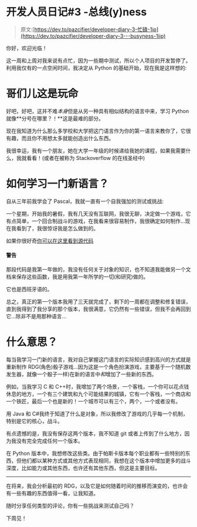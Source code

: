 # 开发人员日记#3 -总线(y)ness

> 原文:[https://dev.to/pazcifier/developer-diary-3-忙碌-1ip](https://dev.to/pazcifier/developer-diary-3---busyness-1iip)

你好，欢迎光临！

这一周和上周对我来说有点忙，因为一些期中测试，所以个人项目的开发暂停了。利用我仅有的一点空闲时间，我决定从 Python 的基础开始，现在我是这样想的:

# [](#dude-this-is-hard)哥们儿这是玩命

好吧，好吧，这并不难*本身*但是从另一种具有相似结构的语言中来，学习 Python 就像**分号在哪里？！**这是最难的部分。

现在我知道为什么那么多学校和大学把这门语言作为你的第一语言来教你了，它很有趣，而且你不用想太多就能创造出什么东西。

我很幸运，我有一个朋友，她在大学一年级的时候递给我她的课程，如果我需要什么，我就看看！(或者在被称为 Stackoverflow 的在线圣经中)

# [](#how-do-i-learn-a-new-language)如何学习一门新语言？

自从三年前我学会了 Pascal，我就一直有一个自我强加的测试或挑战:

一个星期，开始我的暑假，我有几天没有互联网，我很无聊，决定做一个游戏，它有点简单，一个回合制战斗的游戏，在我看来很容易制作，我很确定如何制作...现在我看到了，我很惊讶我是怎么做到的。

如果你很好奇[你可以在这里看到源代码](https://github.com/Pazcifier/RDG/blob/master/Pascal%20-%20Original%20version/RDG.pas)

#### [](#warning)警告

那段代码是我第一年做的，我没有任何关于对象的知识，也不知道我能做另一个文档来保存这些函数，我是用我第一年所学的一切(和研究)做的。

它也是西班牙语的。

总之，真正的第一个版本我用了三天就完成了，剩下的一周都在调整和修复错误，直到我得到了我分享的那个版本，我很满意，它仍然有一些错误，但我不会再回到它...除非不是用那种语言...

# [](#what-do-you-mean)什么意思？

每当我学习一门新的语言，我对自己掌握这门语言的实际知识感到高兴的方式就是重新制作 RDG(角色)骰子游戏...因为这是一个角色扮演游戏，主要基于一个随机数发生器，就像一个骰子一样)在新的语言中*和*增加了一些新的东西。

例如，当我学习 C 和 C++时，我增加了两个场景，一个客栈，一个你可以花点钱休息的地方，一个有三个建筑和九个可能结果的城镇，它有一个客栈，一个商店和一个铁匠，最后一个也是新的！一个城市可以有三个，两个，一个或者没有。

用 Java 和 C#我终于知道了什么是对象，所以我修改了游戏的几乎每一个机制，特别是它的核心，战斗。

有点遗憾的是，我没有保存这两个版本，我不知道 git 或者上传到了什么地方，因为我没有完全完成任何一个版本。

在 Python 版本中，我想修改这些类。由于帕斯卡版本每个职业都有一些特别的东西，但他们都以某种方式或其他方式表现相同，我想在这个版本中增加更多的战斗深度，比如能力或其他东西，也许还有其他东西，但这是主要目标。

* * *

在将来，我会分析最初的 RDG，以及它是如何随着时间的推移而演变的，也许会有一些有趣的东西值得一看，让我知道。

随时分享任何类型的评论，你有一些挑战来测试自己吗？

下周见！